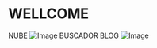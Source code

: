 # WELLCOME

[NUBE](https://ciudaddelabogado.org) ![Image](cloud.png)
BUSCADOR
[BLOG](https://ciudaddelabogado.org/index.php/apps/cms_pico/pico/lab) ![Image](src)
